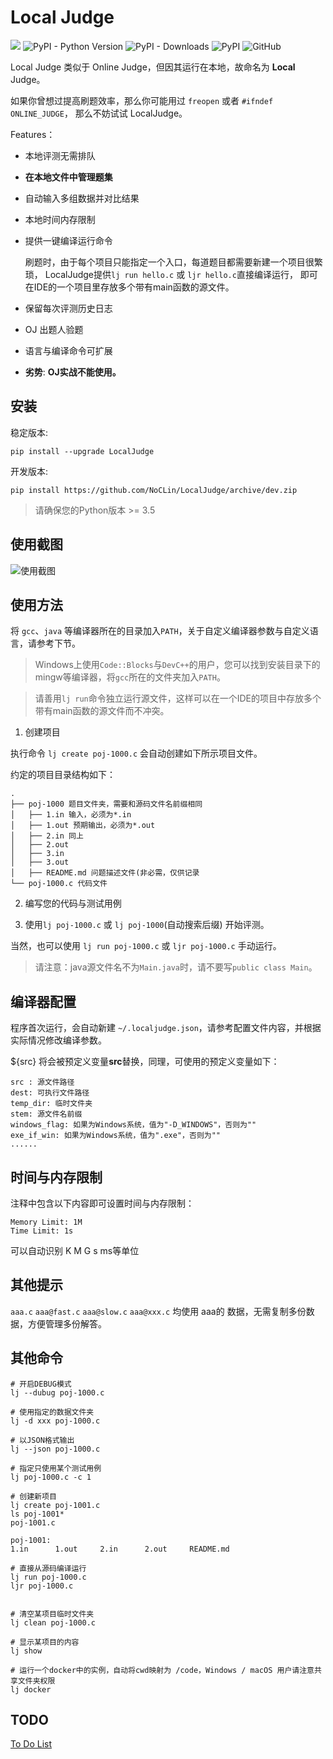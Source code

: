 # Local Judge

![](https://github.com/NoCLin/LocalJudge/workflows/Python%20package/badge.svg)
![PyPI - Python Version](https://img.shields.io/pypi/pyversions/LocalJudge)
![PyPI - Downloads](https://img.shields.io/pypi/dm/LocalJudge)
![PyPI](https://img.shields.io/pypi/v/LocalJudge)
![GitHub](https://img.shields.io/github/license/NoCLin/LocalJudge)

Local Judge 类似于 Online Judge，但因其运行在本地，故命名为 **Local** Judge。

如果你曾想过提高刷题效率，那么你可能用过 `freopen` 或者 `#ifndef ONLINE_JUDGE`，
那么不妨试试 LocalJudge。

Features：

- 本地评测无需排队
- **在本地文件中管理题集**
- 自动输入多组数据并对比结果
- 本地时间内存限制
- 提供一键编译运行命令

    刷题时，由于每个项目只能指定一个入口，每道题目都需要新建一个项目很繁琐，
    LocalJudge提供`lj run hello.c` 或 `ljr hello.c`直接编译运行，
    即可在IDE的一个项目里存放多个带有main函数的源文件。

- 保留每次评测历史日志
- OJ 出题人验题
- 语言与编译命令可扩展
- **劣势**: **OJ实战不能使用。**

## 安装

稳定版本:

`pip install --upgrade LocalJudge`

开发版本:

`pip install https://github.com/NoCLin/LocalJudge/archive/dev.zip`

> 请确保您的Python版本 >= 3.5

## 使用截图

![使用截图](./screenshots/1.svg)

## 使用方法

将 `gcc`、`java` 等编译器所在的目录加入`PATH`，关于自定义编译器参数与自定义语言，请参考下节。

> Windows上使用`Code::Blocks`与`DevC++`的用户，您可以找到安装目录下的mingw等编译器，将`gcc`所在的文件夹加入`PATH`。

> 请善用`lj run`命令独立运行源文件，这样可以在一个IDE的项目中存放多个带有main函数的源文件而不冲突。

1. 创建项目

执行命令 `lj create poj-1000.c` 会自动创建如下所示项目文件。

约定的项目目录结构如下：

```
.
├── poj-1000 题目文件夹，需要和源码文件名前缀相同
│   ├── 1.in 输入，必须为*.in
│   ├── 1.out 预期输出，必须为*.out
│   ├── 2.in 同上
│   ├── 2.out
│   ├── 3.in
│   ├── 3.out
│   ├── README.md 问题描述文件(非必需，仅供记录
└── poj-1000.c 代码文件
```

2. 编写您的代码与测试用例

3. 使用`lj poj-1000.c` 或 `lj poj-1000`(自动搜索后缀) 开始评测。

当然，也可以使用 `lj run poj-1000.c` 或 `ljr poj-1000.c` 手动运行。


> 请注意：java源文件名不为`Main.java`时，请不要写`public class Main`。

## 编译器配置

程序首次运行，会自动新建 `~/.localjudge.json`，请参考配置文件内容，并根据实际情况修改编译参数。

${src} 将会被预定义变量**src**替换，同理，可使用的预定义变量如下：

```
src : 源文件路径
dest: 可执行文件路径
temp_dir: 临时文件夹
stem: 源文件名前缀
windows_flag: 如果为Windows系统，值为"-D_WINDOWS"，否则为""
exe_if_win: 如果为Windows系统，值为".exe"，否则为""
......
```

## 时间与内存限制

注释中包含以下内容即可设置时间与内存限制：

```
Memory Limit: 1M
Time Limit: 1s
```

可以自动识别 K M G s ms等单位

## 其他提示

`aaa.c` `aaa@fast.c` `aaa@slow.c` `aaa@xxx.c` 均使用 aaa的
数据，无需复制多份数据，方便管理多份解答。

## 其他命令

```
# 开启DEBUG模式
lj --dubug poj-1000.c

# 使用指定的数据文件夹
lj -d xxx poj-1000.c

# 以JSON格式输出
lj --json poj-1000.c

# 指定只使用某个测试用例
lj poj-1000.c -c 1

# 创建新项目
lj create poj-1001.c
ls poj-1001*
poj-1001.c

poj-1001:
1.in      1.out     2.in      2.out     README.md

# 直接从源码编译运行
lj run poj-1000.c
ljr poj-1000.c


# 清空某项目临时文件夹
lj clean poj-1000.c

# 显示某项目的内容
lj show 

# 运行一个docker中的实例，自动将cwd映射为 /code，Windows / macOS 用户请注意共享文件夹权限
lj docker
```

## TODO

[To Do List](https://github.com/NoCLin/LocalJudge/projects/1)
